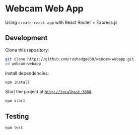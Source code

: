 # Webcam Web App
Using `create-react-app` with React Router + Express.js

## Development

Clone this repository:

```sh
git clone https://github.com/royhodge830/webcam-webapp.git
cd webcam-webapp
```

Install dependencies:

```sh
npm install
```

Start the project at [`http://localhost:3000`](http://localhost:3000).

```sh
npm start
```

## Testing

```sh
npm test
```
